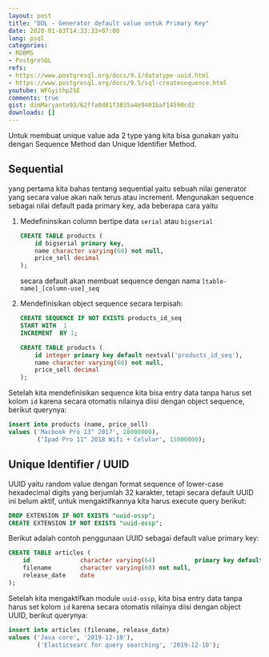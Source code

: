 ```yaml
---
layout: post
title: "DDL - Generator default value untuk Primary Key"
date: 2020-01-03T14:33:33+07:00
lang: psql
categories:
- RDBMS
- PostgreSQL
refs: 
- https://www.postgresql.org/docs/9.1/datatype-uuid.html
- https://www.postgresql.org/docs/9.5/sql-createsequence.html
youtube: WFGyithp2SE
comments: true
gist: dimMaryanto93/62ffa0d81f3835a4e9401baf14590cd2
downloads: []
---
```


Untuk membuat unique value ada 2 type yang kita bisa gunakan yaitu dengan Sequence Method dan Unique Identifier Method. 

## Sequential

yang pertama kita bahas tentang sequential yaitu sebuah nilai generator yang secara value akan naik terus atau increment. Mengunakan sequence sebagai nilai default pada primary key, ada beberapa cara yaitu 

<!--more-->

1. Medefininsikan column bertipe data `serial` atau `bigserial`

    ```sql
    CREATE TABLE products (
        id bigserial primary key,
        name character varying(60) not null,
        price_sell decimal
    );
    ```

    secara default akan membuat sequence dengan nama `[table-name]_[column-use]_seq`

2. Mendefinisikan object sequence secara terpisah:

    ```sql
    CREATE SEQUENCE IF NOT EXISTS products_id_seq 
    START WITH  1 
    INCREMENT  BY 1;

    CREATE TABLE products (
        id integer primary key default nextval('products_id_seq'),
        name character varying(60) not null,
        price_sell decimal
    );
    ```

Setelah kita mendefinisikan sequence kita bisa entry data tanpa harus set kolom `id` karena secara otomatis nilainya diisi dengan object sequence, berikut querynya:

```sql
insert into products (name, price_sell)
values ('Macbook Pro 13" 2017', 28000000), 
        ('Ipad Pro 11" 2018 Wifi + Celular', 15000000);
```

## Unique Identifier / UUID

UUID yaitu random value dengan format sequence of lower-case hexadecimal digits yang berjumlah 32 karakter, tetapi secara default UUID ini belum aktif, untuk mengaktifkannya kita harus execute query berikut:

```sql
DROP EXTENSION IF NOT EXISTS "uuid-ossp";
CREATE EXTENSION IF NOT EXISTS "uuid-ossp";
```

Berikut adalah contoh penggunaan UUID sebagai default value primary key:

```sql
CREATE TABLE articles (
    id              character varying(64)           primary key default uuid_generate_v4(),
    filename        character varying(60) not null,
    release_date    date
);
```

Setelah kita mengaktifkan module `uuid-ossp`, kita bisa entry data tanpa harus set kolom `id` karena secara otomatis nilainya diisi dengan object UUID, berikut querynya:

```sql
insert into articles (filename, release_date)
values ('Java core', '2019-12-10'), 
        ('Elasticsearc for query searching', '2019-12-10');
```
